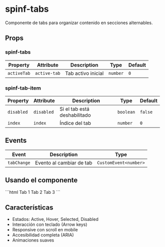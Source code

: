 # spinf-tabs

Componente de tabs para organizar contenido en secciones alternables.

## Props

### spinf-tabs

| Property    | Attribute    | Description           | Type     | Default |
| ----------- | ------------ | --------------------- | -------- | ------- |
| `activeTab` | `active-tab` | Tab activo inicial    | `number` | `0`     |

### spinf-tab-item

| Property     | Attribute    | Description            | Type      | Default |
| ------------ | ------------ | ---------------------- | --------- | ------- |
| `disabled`   | `disabled`   | Si el tab está deshabilitado | `boolean` | `false` |
| `index`      | `index`      | Índice del tab         | `number`  | `0`     |

## Events

| Event      | Description        | Type                  |
| ---------- | ------------------ | --------------------- |
| `tabChange` | Evento al cambiar de tab | `CustomEvent<number>` |

## Usando el componente

\`\`\`html
<spinf-tabs active-tab="0">
  <spinf-tab-item index="0">Tab 1</spinf-tab-item>
  <spinf-tab-item index="1">Tab 2</spinf-tab-item>
  <spinf-tab-item index="2" disabled>Tab 3</spinf-tab-item>
</spinf-tabs>
\`\`\`

## Características

- Estados: Active, Hover, Selected, Disabled
- Interacción con teclado (Arrow keys)
- Responsive con scroll en mobile
- Accesibilidad completa (ARIA)
- Animaciones suaves
